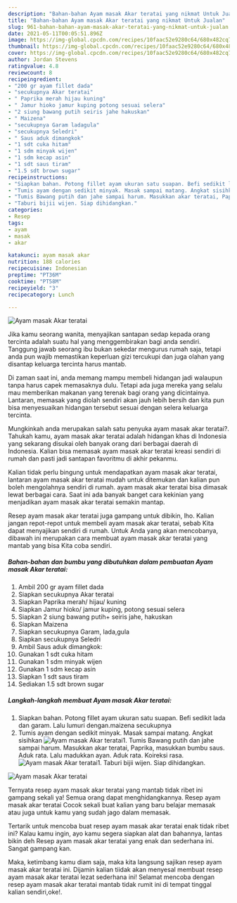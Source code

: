 ```yaml
---
description: "Bahan-bahan Ayam masak Akar teratai yang nikmat Untuk Jualan"
title: "Bahan-bahan Ayam masak Akar teratai yang nikmat Untuk Jualan"
slug: 961-bahan-bahan-ayam-masak-akar-teratai-yang-nikmat-untuk-jualan
date: 2021-05-11T00:05:51.896Z
image: https://img-global.cpcdn.com/recipes/10faac52e9280c64/680x482cq70/ayam-masak-akar-teratai-foto-resep-utama.jpg
thumbnail: https://img-global.cpcdn.com/recipes/10faac52e9280c64/680x482cq70/ayam-masak-akar-teratai-foto-resep-utama.jpg
cover: https://img-global.cpcdn.com/recipes/10faac52e9280c64/680x482cq70/ayam-masak-akar-teratai-foto-resep-utama.jpg
author: Jordan Stevens
ratingvalue: 4.8
reviewcount: 8
recipeingredient:
- "200 gr ayam fillet dada"
- "secukupnya Akar teratai"
- " Paprika merah hijau kuning"
- " Jamur hioko jamur kuping potong sesuai selera"
- "2 siung bawang putih seiris jahe hakuskan"
- " Maizena"
- "secukupnya Garam ladagula"
- "secukupnya Seledri"
- " Saus aduk dimangkok"
- "1 sdt cuka hitam"
- "1 sdm minyak wijen"
- "1 sdm kecap asin"
- "1 sdt saus tiram"
- "1.5 sdt brown sugar"
recipeinstructions:
- "Siapkan bahan. Potong fillet ayam ukuran satu suapan. Befi sedikit lada dan garam. Lalu lumuri dengan.maizena secukupnya"
- "Tumis ayam dengan sedikit minyak. Masak sampai matang. Angkat sisihkan"
- "Tumis Bawang putih dan jahe sampai harum. Masukkan akar teratai, Paprika, masukkan bumbu saus. Aduk rata. Lalu madukkan ayan. Aduk rata. Koireksi rasa."
- "Taburi bijii wijen. Siap dihidangkan."
categories:
- Resep
tags:
- ayam
- masak
- akar

katakunci: ayam masak akar 
nutrition: 188 calories
recipecuisine: Indonesian
preptime: "PT36M"
cooktime: "PT58M"
recipeyield: "3"
recipecategory: Lunch

---
```



![Ayam masak Akar teratai](https://img-global.cpcdn.com/recipes/10faac52e9280c64/680x482cq70/ayam-masak-akar-teratai-foto-resep-utama.jpg)

Jika kamu seorang wanita, menyajikan santapan sedap kepada orang tercinta adalah suatu hal yang menggembirakan bagi anda sendiri. Tanggung jawab seorang ibu bukan sekedar mengurus rumah saja, tetapi anda pun wajib memastikan keperluan gizi tercukupi dan juga olahan yang disantap keluarga tercinta harus mantab.

Di zaman  saat ini, anda memang mampu membeli hidangan jadi walaupun tanpa harus capek memasaknya dulu. Tetapi ada juga mereka yang selalu mau memberikan makanan yang terenak bagi orang yang dicintainya. Lantaran, memasak yang diolah sendiri akan jauh lebih bersih dan kita pun bisa menyesuaikan hidangan tersebut sesuai dengan selera keluarga tercinta. 



Mungkinkah anda merupakan salah satu penyuka ayam masak akar teratai?. Tahukah kamu, ayam masak akar teratai adalah hidangan khas di Indonesia yang sekarang disukai oleh banyak orang dari berbagai daerah di Indonesia. Kalian bisa memasak ayam masak akar teratai kreasi sendiri di rumah dan pasti jadi santapan favoritmu di akhir pekanmu.

Kalian tidak perlu bingung untuk mendapatkan ayam masak akar teratai, lantaran ayam masak akar teratai mudah untuk ditemukan dan kalian pun boleh mengolahnya sendiri di rumah. ayam masak akar teratai bisa dimasak lewat berbagai cara. Saat ini ada banyak banget cara kekinian yang menjadikan ayam masak akar teratai semakin mantap.

Resep ayam masak akar teratai juga gampang untuk dibikin, lho. Kalian jangan repot-repot untuk membeli ayam masak akar teratai, sebab Kita dapat menyajikan sendiri di rumah. Untuk Anda yang akan mencobanya, dibawah ini merupakan cara membuat ayam masak akar teratai yang mantab yang bisa Kita coba sendiri.

<!--inarticleads1-->

##### Bahan-bahan dan bumbu yang dibutuhkan dalam pembuatan Ayam masak Akar teratai:

1. Ambil 200 gr ayam fillet dada
1. Siapkan secukupnya Akar teratai
1. Siapkan  Paprika merah/ hijau/ kuning
1. Siapkan  Jamur hioko/ jamur kuping, potong sesuai selera
1. Siapkan 2 siung bawang putih+ seiris jahe, hakuskan
1. Siapkan  Maizena
1. Siapkan secukupnya Garam, lada,gula
1. Siapkan secukupnya Seledri
1. Ambil  Saus aduk dimangkok:
1. Gunakan 1 sdt cuka hitam
1. Gunakan 1 sdm minyak wijen
1. Gunakan 1 sdm kecap asin
1. Siapkan 1 sdt saus tiram
1. Sediakan 1.5 sdt brown sugar




<!--inarticleads2-->

##### Langkah-langkah membuat Ayam masak Akar teratai:

1. Siapkan bahan. Potong fillet ayam ukuran satu suapan. Befi sedikit lada dan garam. Lalu lumuri dengan.maizena secukupnya
1. Tumis ayam dengan sedikit minyak. Masak sampai matang. Angkat sisihkan
<img src="//assets-global.cpcdn.com/assets/icons/button_play-2c75c40dde080a61004c1f40b05d8f140eaff45d7e9e6481dc71c63d2e7c4909.png" alt="Ayam masak Akar teratai">1. Tumis Bawang putih dan jahe sampai harum. Masukkan akar teratai, Paprika, masukkan bumbu saus. Aduk rata. Lalu madukkan ayan. Aduk rata. Koireksi rasa.
<img src="//assets-global.cpcdn.com/assets/icons/button_play-2c75c40dde080a61004c1f40b05d8f140eaff45d7e9e6481dc71c63d2e7c4909.png" alt="Ayam masak Akar teratai">1. Taburi bijii wijen. Siap dihidangkan.
<img src="//assets-global.cpcdn.com/assets/icons/button_play-2c75c40dde080a61004c1f40b05d8f140eaff45d7e9e6481dc71c63d2e7c4909.png" alt="Ayam masak Akar teratai">



Ternyata resep ayam masak akar teratai yang mantab tidak ribet ini gampang sekali ya! Semua orang dapat menghidangkannya. Resep ayam masak akar teratai Cocok sekali buat kalian yang baru belajar memasak atau juga untuk kamu yang sudah jago dalam memasak.

Tertarik untuk mencoba buat resep ayam masak akar teratai enak tidak ribet ini? Kalau kamu ingin, ayo kamu segera siapkan alat dan bahannya, lantas bikin deh Resep ayam masak akar teratai yang enak dan sederhana ini. Sangat gampang kan. 

Maka, ketimbang kamu diam saja, maka kita langsung sajikan resep ayam masak akar teratai ini. Dijamin kalian tiidak akan menyesal membuat resep ayam masak akar teratai lezat sederhana ini! Selamat mencoba dengan resep ayam masak akar teratai mantab tidak rumit ini di tempat tinggal kalian sendiri,oke!.

